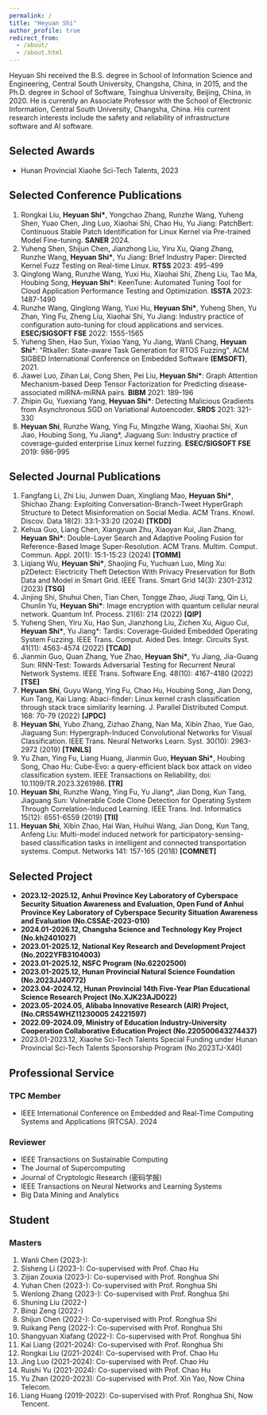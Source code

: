 ```yaml
---
permalink: /
title: "Heyuan Shi"
author_profile: true
redirect_from:
  - /about/
  - /about.html
---
```


Heyuan Shi received the B.S. degree in School of Information Science and Engineering, Central South University, Changsha, China, in 2015, and the Ph.D. degree in School of Software, Tsinghua University, Beijing, China, in 2020. He is currently an Associate Professor with the School of Electronic Information, Central South University, Changsha, China. His current research interests include the safety and reliability of infrastructure software and AI software.

## Selected Awards

- Hunan Provincial Xiaohe Sci-Tech Talents, 2023

## Selected Conference Publications

1. Rongkai Liu, **Heyuan Shi\***, Yongchao Zhang, Runzhe Wang, Yuheng Shen, Yuao Chen, Jing Luo, Xiaohai Shi, Chao Hu, Yu Jiang: PatchBert: Continuous Stable Patch Identification for Linux Kernel via Pre-trained Model Fine-tuning. **SANER** 2024.
2. Yuheng Shen, Shijun Chen, Jianzhong Liu, Yiru Xu, Qiang Zhang, Runzhe Wang, **Heyuan Shi\***, Yu Jiang: Brief Industry Paper: Directed Kernel Fuzz Testing on Real-time Linux. **RTSS** 2023: 495-499
3. Qinglong Wang, Runzhe Wang, Yuxi Hu, Xiaohai Shi, Zheng Liu, Tao Ma, Houbing Song, **Heyuan Shi\***: KeenTune: Automated Tuning Tool for Cloud Application Performance Testing and Optimization. **ISSTA** 2023: 1487-1490
4. Runzhe Wang, Qinglong Wang, Yuxi Hu, **Heyuan Shi\***, Yuheng Shen, Yu Zhan, Ying Fu, Zheng Liu, Xiaohai Shi, Yu Jiang: Industry practice of configuration auto-tuning for cloud applications and services. **ESEC/SIGSOFT FSE** 2022: 1555-1565
5. Yuheng Shen, Hao Sun, Yixiao Yang, Yu Jiang, Wanli Chang, **Heyuan Shi\***: "Rtkaller: State-aware Task Generation for RTOS Fuzzing". ACM SIGBED International Conference on Embedded Software **(EMSOFT)**, 2021.
6. Jiawei Luo, Zihan Lai, Cong Shen, Pei Liu, **Heyuan Shi\***: Graph Attention Mechanism-based Deep Tensor Factorization for Predicting disease-associated miRNA-miRNA pairs. **BIBM** 2021: 189-196
7. Zhipin Gu, Yuexiang Yang, **Heyuan Shi\***: Detecting Malicious Gradients from Asynchronous SGD on Variational Autoencoder. **SRDS** 2021: 321-330
8. **Heyuan Shi**, Runzhe Wang, Ying Fu, Mingzhe Wang, Xiaohai Shi, Xun Jiao, Houbing Song, Yu Jiang\*, Jiaguang Sun: Industry practice of coverage-guided enterprise Linux kernel fuzzing. **ESEC/SIGSOFT FSE** 2019: 986-995

## Selected Journal Publications

1. Fangfang Li, Zhi Liu, Junwen Duan, Xingliang Mao, **Heyuan Shi\***, Shichao Zhang: Exploiting Conversation-Branch-Tweet HyperGraph Structure to Detect Misinformation on Social Media. ACM Trans. Knowl. Discov. Data 18(2): 33:1-33:20 (2024) **[TKDD]**
2. Kehua Guo, Liang Chen, Xiangyuan Zhu, Xiaoyan Kui, Jian Zhang, **Heyuan Shi\***: Double-Layer Search and Adaptive Pooling Fusion for Reference-Based Image Super-Resolution. ACM Trans. Multim. Comput. Commun. Appl. 20(1): 15:1-15:23 (2024) **[TOMM]**
3. Liqiang Wu, **Heyuan Shi\***, Shaojing Fu, Yuchuan Luo, Ming Xu: p2Detect: Electricity Theft Detection With Privacy Preservation for Both Data and Model in Smart Grid. IEEE Trans. Smart Grid 14(3): 2301-2312 (2023) **[TSG]**
4. Jinjing Shi, Shuhui Chen, Tian Chen, Tongge Zhao, Jiuqi Tang, Qin Li, Chunlin Yu, **Heyuan Shi\***: Image encryption with quantum cellular neural network. Quantum Inf. Process. 21(6): 214 (2022) **[QIP]**
5. Yuheng Shen, Yiru Xu, Hao Sun, Jianzhong Liu, Zichen Xu, Aiguo Cui, **Heyuan Shi\***, Yu Jiang\*: Tardis: Coverage-Guided Embedded Operating System Fuzzing. IEEE Trans. Comput. Aided Des. Integr. Circuits Syst. 41(11): 4563-4574 (2022) **[TCAD]**
6. Jianmin Guo, Quan Zhang, Yue Zhao, **Heyuan Shi\***, Yu Jiang, Jia-Guang Sun: RNN-Test: Towards Adversarial Testing for Recurrent Neural Network Systems. IEEE Trans. Software Eng. 48(10): 4167-4180 (2022) **[TSE]**
7. **Heyuan Shi**, Guyu Wang, Ying Fu, Chao Hu, Houbing Song, Jian Dong, Kun Tang, Kai Liang: Abaci-finder: Linux kernel crash classification through stack trace similarity learning. J. Parallel Distributed Comput. 168: 70-79 (2022) **[JPDC]**
8. **Heyuan Shi**, Yubo Zhang, Zizhao Zhang, Nan Ma, Xibin Zhao, Yue Gao, Jiaguang Sun: Hypergraph-Induced Convolutional Networks for Visual Classification. IEEE Trans. Neural Networks Learn. Syst. 30(10): 2963-2972 (2019) **[TNNLS]**
9. Yu Zhan, Ying Fu, Liang Huang, Jianmin Guo, **Heyuan Shi\***, Houbing Song, Chao Hu: Cube-Evo: a query-efficient black box attack on video classification system. IEEE Transactions on Reliability, doi: 10.1109/TR.2023.3261986. **[TR]**
10. **Heyuan Shi**, Runzhe Wang, Ying Fu, Yu Jiang\*, Jian Dong, Kun Tang, Jiaguang Sun: Vulnerable Code Clone Detection for Operating System Through Correlation-Induced Learning. IEEE Trans. Ind. Informatics 15(12): 6551-6559 (2019) **[TII]**
11. **Heyuan Shi**, Xibin Zhao, Hai Wan, Huihui Wang, Jian Dong, Kun Tang, Anfeng Liu: Multi-model induced network for participatory-sensing-based classification tasks in intelligent and connected transportation systems. Comput. Networks 141: 157-165 (2018) **[COMNET]**

## Selected Project

- **2023.12-2025.12, Anhui Province Key Laboratory of Cyberspace Security Situation Awareness and Evaluation, Open Fund of Anhui Province Key Laboratory of Cyberspace Security Situation Awareness and Evaluation (No.CSSAE-2023-010)**
- **2024.01-2026.12, Changsha Science and Technology Key Project (No.kh2401027)**
- **2023.01-2025.12, National Key Research and Development Project (No.2022YFB3104003)**
- **2023.01-2025.12, NSFC Program (No.62202500)**
- **2023.01-2025.12, Hunan Provincial Natural Science Foundation (No.2023JJ40772)**
- **2023.04-2024.12, Hunan Provincial 14th Five-Year Plan Educational Science Research Project (No.XJK23AJD022)**
- **2023.05-2024.05, Alibaba Innovative Research (AIR) Project, (No.CRS54WHZ11230005 24221597)**
- **2022.09-2024.09, Ministry of Education Industry-University Cooperation Collaborative Education Project (No.220500643274437)**
- 2023.01-2023.12, Xiaohe Sci-Tech Talents Special Funding under Hunan Provincial Sci-Tech Talents Sponsorship Program (No.2023TJ-X40)

## Professional Service

### TPC Member

- IEEE International Conference on Embedded and Real-Time Computing Systems and Applications (RTCSA). 2024

### Reviewer

- IEEE Transactions on Sustainable Computing
- The Journal of Supercomputing
- Journal of Cryptologic Research (密码学报)
- IEEE Transactions on Neural Networks and Learning Systems
- Big Data Mining and Analytics

## Student

### Masters

1. Wanli Chen (2023-):
2. Sisheng Li (2023-): Co-supervised with Prof. Chao Hu
3. Zijian Zouxia (2023-): Co-supervised with Prof. Ronghua Shi
4. Yuhan Chen (2023-): Co-supervised with Prof. Ronghua Shi
5. Wenlong Zhang (2023-): Co-supervised with Prof. Ronghua Shi
6. Shuning Liu (2022-)
7. Binqi Zeng (2022-)
8. Shijun Chen (2022-): Co-supervised with Prof. Ronghua Shi
9. Ruikang Peng (2022-): Co-supervised with Prof. Ronghua Shi
10. Shangyuan Xiafang (2022-): Co-supervised with Prof. Ronghua Shi
11. Kai Liang (2021-2024): Co-supervised with Prof. Ronghua Shi
12. Rongkai Liu (2021-2024): Co-supervised with Prof. Chao Hu
13. Jing Luo (2021-2024): Co-supervised with Prof. Chao Hu
14. Ruishi Yu (2021-2024): Co-supervised with Prof. Chao Hu
15. Yu Zhan (2020-2023): Co-supervised with Prof. Xin Yao, Now China Telecom.
16. Liang Huang (2019-2022): Co-supervised with Prof. Ronghua Shi, Now Tencent.
